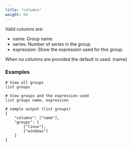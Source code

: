 ```yaml
---
title: "columns"
weight: 68
---
```


Valid columns are:

- name: Group name
- series: Number of series in the group.
- expression: Show the expression used for this group.

When no columns are provided the default is used. (name)

### Examples

	# View all groups
	list groups

	# View groups and the expression used
	list groups name, expression

	# sample output (list groups)
	{
		"columns": ["name"],
		"groups": [
			["linux"],
			["windows"]
		]
	}
